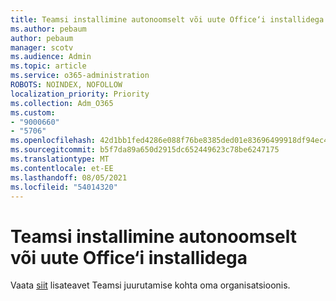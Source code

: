 ```yaml
---
title: Teamsi installimine autonoomselt või uute Office‘i installidega
ms.author: pebaum
author: pebaum
manager: scotv
ms.audience: Admin
ms.topic: article
ms.service: o365-administration
ROBOTS: NOINDEX, NOFOLLOW
localization_priority: Priority
ms.collection: Adm_O365
ms.custom:
- "9000660"
- "5706"
ms.openlocfilehash: 42d1bb1fed4286e088f76be8385ded01e83696499918df94ec438ae84fbede7c
ms.sourcegitcommit: b5f7da89a650d2915dc652449623c78be6247175
ms.translationtype: MT
ms.contentlocale: et-EE
ms.lasthandoff: 08/05/2021
ms.locfileid: "54014320"
---
```

# <a name="install-teams-as-standalone-or-with-new-office-installs"></a>Teamsi installimine autonoomselt või uute Office‘i installidega

Vaata [siit](https://docs.microsoft.com/alchemyinsights/installing-teams-as-standalone-or-with-new-existing-office-installs) lisateavet Teamsi juurutamise kohta oma organisatsioonis.

